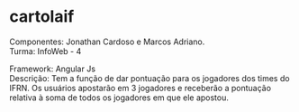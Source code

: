 # cartolaif

Componentes: Jonathan Cardoso e Marcos Adriano.<br/>
Turma: InfoWeb - 4<br/>

Framework: Angular Js<br/>
Descrição: Tem a função de dar pontuação para os jogadores dos times do IFRN. Os usuários apostarão em 3 jogadores e receberão a pontuação relativa à soma de todos os jogadores em que ele apostou.
